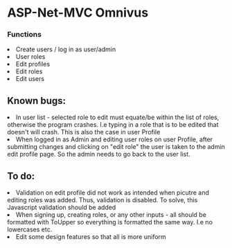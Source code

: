 # ASP-Net-MVC Omnivus
<h3>Functions</h3> 
<li> Create users / log in as user/admin </li>
<li> User roles </li>
<li> Edit profiles </li>
<li> Edit roles </li>
<li> Edit users </li>

<h2>Known bugs: </h2>
<li> In user list -  selected role to edit must equate/be within the list of roles, otherwise the program crashes. I.e typing in a role that is to be edited that doesn't will crash. This is also the case in user Profile </li>
<li>When logged in as Admin and editing user roles on user Profile, after submitting changes and clicking on "edit role" the user is taken to the admin edit profile page. So the admin needs to go back to the user list.</li>

<h2>To do:</h2>
<li>Validation on edit profile did not work as intended when picutre and editing roles was added. Thus, validation is disabled. To solve, this Javascript validation should be added</li>
<li>When signing up, creating roles, or any other inputs - all should be formatted with ToUpper so everything is formatted the same way. I.e no lowercases etc.</li>
<li>Edit some design features so that all is more uniform </li>
